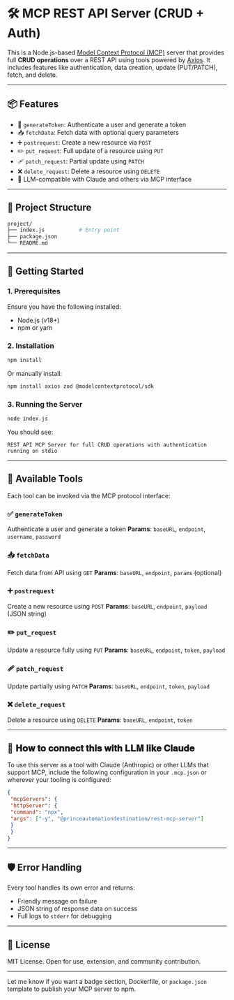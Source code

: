 # 🛠️ MCP REST API Server (CRUD + Auth)

This is a Node.js-based [Model Context Protocol (MCP)](https://modelcontextprotocol.org/) server that provides full **CRUD operations** over a REST API using tools powered by [Axios](https://axios-http.com/). It includes features like authentication, data creation, update (PUT/PATCH), fetch, and delete.

---

## 📦 Features

* 🔐 `generateToken`: Authenticate a user and generate a token
* 📥 `fetchData`: Fetch data with optional query parameters
* ➕ `postrequest`: Create a new resource via `POST`
* ✏️ `put_request`: Full update of a resource using `PUT`
* 🩹 `patch_request`: Partial update using `PATCH`
* ❌ `delete_request`: Delete a resource using `DELETE`
* 🤖 LLM-compatible with Claude and others via MCP interface

---

## 📁 Project Structure

```bash
project/
├── index.js           # Entry point
├── package.json
└── README.md
```

---

## 🚀 Getting Started

### 1. Prerequisites

Ensure you have the following installed:

* Node.js (v18+)
* npm or yarn

### 2. Installation

```bash
npm install
```

Or manually install:

```bash
npm install axios zod @modelcontextprotocol/sdk
```

### 3. Running the Server

```bash
node index.js
```

You should see:

```
REST API MCP Server for full CRUD operations with authentication running on stdio
```

---

## 🧪 Available Tools

Each tool can be invoked via the MCP protocol interface:

### ✅ `generateToken`

Authenticate a user and generate a token
**Params**: `baseURL`, `endpoint`, `username`, `password`

### 📥 `fetchData`

Fetch data from API using `GET`
**Params**: `baseURL`, `endpoint`, `params` (optional)

### ➕ `postrequest`

Create a new resource using `POST`
**Params**: `baseURL`, `endpoint`, `payload` (JSON string)

### ✏️ `put_request`

Update a resource fully using `PUT`
**Params**: `baseURL`, `endpoint`, `token`, `payload`

### 🩹 `patch_request`

Update partially using `PATCH`
**Params**: `baseURL`, `endpoint`, `token`, `payload`

### ❌ `delete_request`

Delete a resource using `DELETE`
**Params**: `baseURL`, `endpoint`, `token`

---

## 🤖 𝐇𝐨𝐰 𝐭𝐨 𝐜𝐨𝐧𝐧𝐞𝐜𝐭 𝐭𝐡𝐢𝐬 𝐰𝐢𝐭𝐡 𝐋𝐋𝐌 𝐥𝐢𝐤𝐞 𝐂𝐥𝐚𝐮𝐝𝐞

To use this server as a tool with Claude (Anthropic) or other LLMs that support MCP, include the following configuration in your `.mcp.json` or wherever your tooling is configured:

```json
{
 "mcpServers": {
 "httpServer": {
 "command": "npx",
 "args": ["-y", "@princeautomationdestination/rest-mcp-server"]
 }
 }
}
```

---

## 🛡️ Error Handling

Every tool handles its own error and returns:

* Friendly message on failure
* JSON string of response data on success
* Full logs to `stderr` for debugging

---

## 📄 License

MIT License. Open for use, extension, and community contribution.

---

Let me know if you want a badge section, Dockerfile, or `package.json` template to publish your MCP server to npm.
